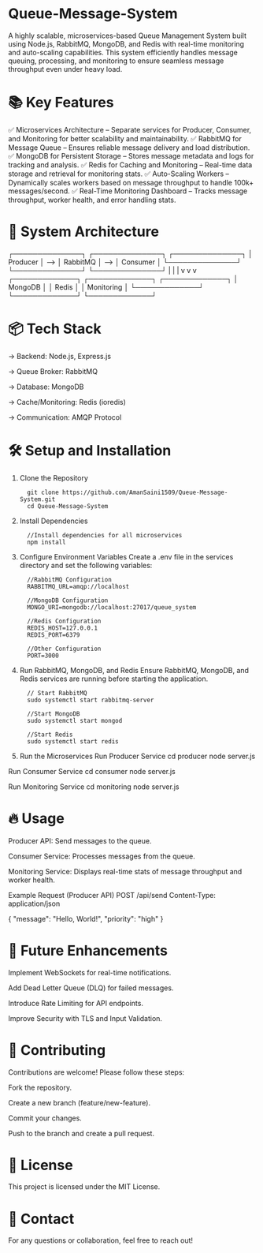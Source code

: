 # Queue-Message-System
A highly scalable, microservices-based Queue Management System built using Node.js, RabbitMQ, MongoDB, and Redis with real-time monitoring and auto-scaling capabilities. This system efficiently handles message queuing, processing, and monitoring to ensure seamless message throughput even under heavy load.

# 📚 Key Features
✅ Microservices Architecture – Separate services for Producer, Consumer, and Monitoring for better scalability and maintainability.
✅ RabbitMQ for Message Queue – Ensures reliable message delivery and load distribution.
✅ MongoDB for Persistent Storage – Stores message metadata and logs for tracking and analysis.
✅ Redis for Caching and Monitoring – Real-time data storage and retrieval for monitoring stats.
✅ Auto-Scaling Workers – Dynamically scales workers based on message throughput to handle 100k+ messages/second.
✅ Real-Time Monitoring Dashboard – Tracks message throughput, worker health, and error handling stats.

# 🎯 System Architecture
┌──────────────┐       ┌──────────────┐       ┌──────────────┐
│  Producer    │  -->  │  RabbitMQ    │  -->  │  Consumer    │
└──────────────┘       └──────────────┘       └──────────────┘
         |                    |                       |
         v                    v                       v
  ┌─────────────┐      ┌─────────────┐         ┌─────────────┐
  │  MongoDB    │      │  Redis      │         │  Monitoring │
  └─────────────┘      └─────────────┘         └─────────────┘

  
# 📦 Tech Stack
-> Backend: Node.js, Express.js

-> Queue Broker: RabbitMQ

-> Database: MongoDB

-> Cache/Monitoring: Redis (ioredis)

-> Communication: AMQP Protocol

# 🛠️ Setup and Installation
1. Clone the Repository
   
         git clone https://github.com/AmanSaini1509/Queue-Message-System.git
         cd Queue-Message-System

3. Install Dependencies
   
         //Install dependencies for all microservices
         npm install

4. Configure Environment Variables
         Create a .env file in the services directory and set the following variables:
   
         //RabbitMQ Configuration
         RABBITMQ_URL=amqp://localhost

         //MongoDB Configuration
         MONGO_URI=mongodb://localhost:27017/queue_system

         //Redis Configuration
         REDIS_HOST=127.0.0.1
         REDIS_PORT=6379

         //Other Configuration
         PORT=3000

5. Run RabbitMQ, MongoDB, and Redis
Ensure RabbitMQ, MongoDB, and Redis services are running before starting the application.

         // Start RabbitMQ
         sudo systemctl start rabbitmq-server

         //Start MongoDB
         sudo systemctl start mongod

         //Start Redis
         sudo systemctl start redis

5. Run the Microservices
Run Producer Service
cd producer
node server.js

Run Consumer Service
cd consumer
node server.js

Run Monitoring Service
cd monitoring
node server.js

# 🔥 Usage
Producer API: Send messages to the queue.

Consumer Service: Processes messages from the queue.

Monitoring Service: Displays real-time stats of message throughput and worker health.

Example Request (Producer API)
POST /api/send
Content-Type: application/json

{
  "message": "Hello, World!",
  "priority": "high"
}

# 🧠 Future Enhancements
 Implement WebSockets for real-time notifications.

 Add Dead Letter Queue (DLQ) for failed messages.

 Introduce Rate Limiting for API endpoints.

 Improve Security with TLS and Input Validation.

# 🤝 Contributing
Contributions are welcome! Please follow these steps:

Fork the repository.

Create a new branch (feature/new-feature).

Commit your changes.

Push to the branch and create a pull request.

# 📝 License
This project is licensed under the MIT License.

# 📧 Contact
For any questions or collaboration, feel free to reach out!


